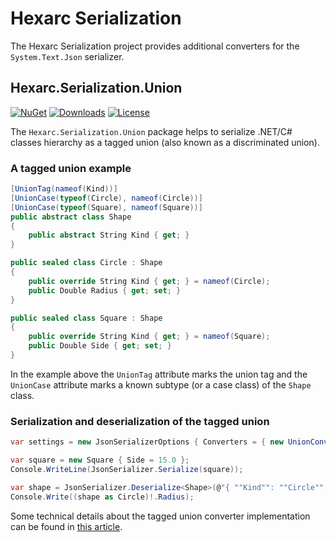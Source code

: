 # Hexarc Serialization

The Hexarc Serialization project provides additional converters for the `System.Text.Json` serializer.

## Hexarc.Serialization.Union

[![NuGet](https://img.shields.io/nuget/v/Hexarc.Serialization.Union.svg)](https://www.nuget.org/packages/Hexarc.Serialization.Union)
[![Downloads](http://img.shields.io/nuget/dt/Hexarc.Serialization.Union.svg)](https://www.nuget.org/packages/Hexarc.Serialization.Union)
[![License](http://img.shields.io/:license-mit-blue.svg)](http://badges.mit-license.org)

The `Hexarc.Serialization.Union` package helps to serialize .NET/C# classes hierarchy as a tagged union (also known as a discriminated union).

### A tagged union example
```c#
[UnionTag(nameof(Kind))]
[UnionCase(typeof(Circle), nameof(Circle))]
[UnionCase(typeof(Square), nameof(Square))]
public abstract class Shape
{
    public abstract String Kind { get; }
}

public sealed class Circle : Shape
{
    public override String Kind { get; } = nameof(Circle);
    public Double Radius { get; set; } 
}

public sealed class Square : Shape
{
    public override String Kind { get; } = nameof(Square);
    public Double Side { get; set; }
}
```

In the example above the `UnionTag` attribute marks the union tag and the `UnionCase` attribute 
marks a known subtype (or a case class) of the `Shape` class.

### Serialization and deserialization of the tagged union
```c#
var settings = new JsonSerializerOptions { Converters = { new UnionConverterFactory() } };

var square = new Square { Side = 15.0 };
Console.WriteLine(JsonSerializer.Serialize(square));

var shape = JsonSerializer.Deserialize<Shape>(@"{ ""Kind"": ""Circle"", ""Radius"": 10.0 }");
Console.Write((shape as Circle)!.Radius);
```

Some technical details about the tagged union converter implementation can be found in [this article](https://shadeglare.medium.com/mimic-discriminating-union-types-in-c-with-serialization-via-system-text-json-3da67ef58dc0).



